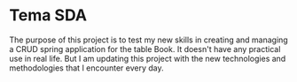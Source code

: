 # Tema SDA

The purpose of this project is to test my new skills in creating and managing a CRUD spring application for the table Book. It doesn't have any practical use in real life. But I am updating this project with the new technologies and methodologies that I encounter every day.

